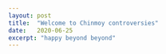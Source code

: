 ```yaml
---
layout: post
title:  "Welcome to Chinmoy controversies"
date:   2020-06-25
excerpt: "happy beyond beyond"
---
```

